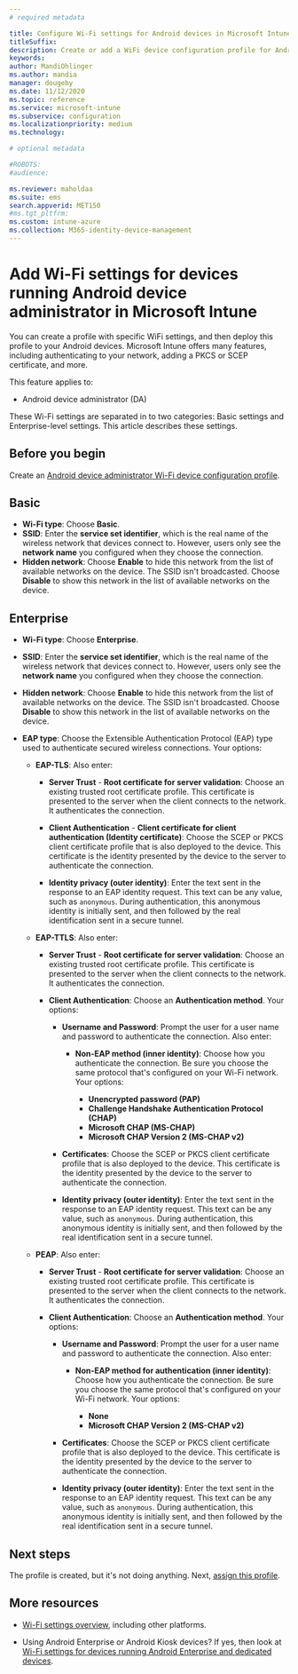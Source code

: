 ```yaml
---
# required metadata

title: Configure Wi-Fi settings for Android devices in Microsoft Intune
titleSuffix:
description: Create or add a WiFi device configuration profile for Android device administrator. See the different settings, including adding certificates, choosing an EAP type, and selecting an authentication method in Microsoft Intune.
keywords:
author: MandiOhlinger
ms.author: mandia
manager: dougeby
ms.date: 11/12/2020
ms.topic: reference
ms.service: microsoft-intune
ms.subservice: configuration
ms.localizationpriority: medium
ms.technology:

# optional metadata

#ROBOTS:
#audience:

ms.reviewer: maholdaa
ms.suite: ems
search.appverid: MET150
#ms.tgt_pltfrm:
ms.custom: intune-azure
ms.collection: M365-identity-device-management
---
```


# Add Wi-Fi settings for devices running Android device administrator in Microsoft Intune

You can create a profile with specific WiFi settings, and then deploy this profile to your Android devices. Microsoft Intune offers many features, including authenticating to your network, adding a PKCS or SCEP certificate, and more.

This feature applies to:

- Android device administrator (DA)

These Wi-Fi settings are separated in to two categories: Basic settings and Enterprise-level settings. This article describes these settings.

## Before you begin

Create an [Android device administrator Wi-Fi device configuration profile](wi-fi-settings-configure.md).

## Basic

- **Wi-Fi type**: Choose **Basic**.
- **SSID**: Enter the **service set identifier**, which is the real name of the wireless network that devices connect to. However, users only see the **network name** you configured when they choose the connection.
- **Hidden network**: Choose **Enable** to hide this network from the list of available networks on the device. The SSID isn't broadcasted. Choose **Disable** to show this network in the list of available networks on the device.

## Enterprise

- **Wi-Fi type**: Choose **Enterprise**.
- **SSID**: Enter the **service set identifier**, which is the real name of the wireless network that devices connect to. However, users only see the **network name** you configured when they choose the connection.
- **Hidden network**: Choose **Enable** to hide this network from the list of available networks on the device. The SSID isn't broadcasted. Choose **Disable** to show this network in the list of available networks on the device.
- **EAP type**: Choose the Extensible Authentication Protocol (EAP) type used to authenticate secured wireless connections. Your options:

  - **EAP-TLS**: Also enter:

    - **Server Trust** - **Root certificate for server validation**: Choose an existing trusted root certificate profile. This certificate is presented to the server when the client connects to the network. It authenticates the connection.

    - **Client Authentication** - **Client certificate for client authentication (Identity certificate)**: Choose the SCEP or PKCS client certificate profile that is also deployed to the device. This certificate is the identity presented by the device to the server to authenticate the connection.

    - **Identity privacy (outer identity)**: Enter the text sent in the response to an EAP identity request. This text can be any value, such as `anonymous`. During authentication, this anonymous identity is initially sent, and then followed by the real identification sent in a secure tunnel.​

  - **EAP-TTLS**: Also enter:

    - **Server Trust** - **Root certificate for server validation**: Choose an existing trusted root certificate profile. This certificate is presented to the server when the client connects to the network. It authenticates the connection.

    - **Client Authentication**: Choose an **Authentication method**. Your options:

      - **Username and Password**: Prompt the user for a user name and password to authenticate the connection. Also enter:
        - **Non-EAP method (inner identity)**: Choose how you authenticate the connection. Be sure you choose the same protocol that's configured on your Wi-Fi network. Your options:

          - **Unencrypted password (PAP)**
          - **Challenge Handshake Authentication Protocol (CHAP)**
          - **Microsoft CHAP (MS-CHAP)**
          - **Microsoft CHAP Version 2 (MS-CHAP v2)**

      - **Certificates**: Choose the SCEP or PKCS client certificate profile that is also deployed to the device. This certificate is the identity presented by the device to the server to authenticate the connection.

      - **Identity privacy (outer identity)**: Enter the text sent in the response to an EAP identity request. This text can be any value, such as `anonymous`. During authentication, this anonymous identity is initially sent, and then followed by the real identification sent in a secure tunnel.

  - **PEAP**: Also enter:

    - **Server Trust** - **Root certificate for server validation**: Choose an existing trusted root certificate profile. This certificate is presented to the server when the client connects to the network. It authenticates the connection.

    - **Client Authentication**: Choose an **Authentication method**. Your options:

      - **Username and Password**: Prompt the user for a user name and password to authenticate the connection. Also enter:
        - **Non-EAP method for authentication (inner identity)**: Choose how you authenticate the connection. Be sure you choose the same protocol that's configured on your Wi-Fi network. Your options:

          - **None**
          - **Microsoft CHAP Version 2 (MS-CHAP v2)**

      - **Certificates**: Choose the SCEP or PKCS client certificate profile that is also deployed to the device. This certificate is the identity presented by the device to the server to authenticate the connection.

      - **Identity privacy (outer identity)**: Enter the text sent in the response to an EAP identity request. This text can be any value, such as `anonymous`. During authentication, this anonymous identity is initially sent, and then followed by the real identification sent in a secure tunnel.

## Next steps

The profile is created, but it's not doing anything. Next, [assign this profile](device-profile-assign.md).

## More resources

- [Wi-Fi settings overview](wi-fi-settings-configure.md), including other platforms.

- Using Android Enterprise or Android Kiosk devices? If yes, then look at [Wi-Fi settings for devices running Android Enterprise and dedicated devices](wi-fi-settings-android-enterprise.md).
